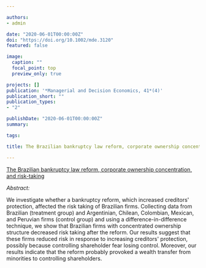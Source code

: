```yaml
---

authors:
- admin

date: "2020-06-01T00:00:00Z"
doi: "https://doi.org/10.1002/mde.3120"
featured: false

image: 
  caption: ""
  focal_point: top
  preview_only: true

projects: []
publication: '*Managerial and Decision Economics, 41*(4)'
publication_short: ""
publication_types:
- "2"

publishDate: "2020-06-01T00:00:00Z"
summary: 

tags:

title: The Brazilian bankruptcy law reform, corporate ownership concentration, and risk-taking

---
```


<script type="text/javascript" src="//cdn.plu.mx/widget-popup.js"></script>

<a href="https://plu.mx/plum/a/?doi=10.1002%2Fmde.3120" data-popup="right" data-size="large" class="plumx-plum-print-popup" data-site="plum" data-hide-when-empty="true">The Brazilian bankruptcy law reform, corporate ownership concentration, and risk-taking</a>

*Abstract:*

We investigate whether a bankruptcy reform, which increased creditors' protection, affected the risk taking of Brazilian firms. Collecting data from Brazilian (treatment group) and Argentinian, Chilean, Colombian, Mexican, and Peruvian firms (control group) and using a difference-in-difference technique, we show that Brazilian firms with concentrated ownership structure decreased risk taking after the reform. Our results suggest that these firms reduced risk in response to increasing creditors' protection, possibly because controlling shareholder fear losing control. Moreover, our results indicate that the reform probably provoked a wealth transfer from minorities to controlling shareholders.
